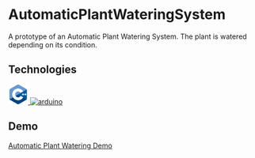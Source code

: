 # AutomaticPlantWateringSystem
A prototype of an Automatic Plant Watering System. The plant is watered depending on its condition.

<h2>Technologies</h2>

<a href="https://www.w3schools.com/cpp/" target="_blank" rel="noreferrer"> <img src="https://raw.githubusercontent.com/devicons/devicon/master/icons/cplusplus/cplusplus-original.svg" alt="cplusplus" width="40" height="40"/> </a> 
<a href="https://www.arduino.cc/" target="_blank" rel="noreferrer"> <img src="https://cdn.worldvectorlogo.com/logos/arduino-1.svg" alt="arduino" width="40" height="40"/> </a>

<h2>Demo</h2>

<a href="https://youtube.com/shorts/sD8bxa-NGg8?feature=share">Automatic Plant Watering Demo</a>
